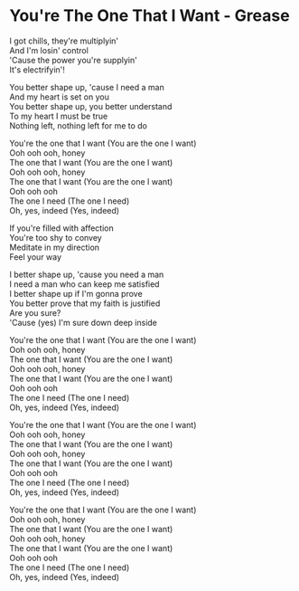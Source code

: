 # You're The One That I Want - Grease

I got chills, they're multiplyin'\
And I'm losin' control\
'Cause the power you're supplyin'\
It's electrifyin'!

You better shape up, 'cause I need a man\
And my heart is set on you\
You better shape up, you better understand\
To my heart I must be true\
Nothing left, nothing left for me to do

You're the one that I want (You are the one I want)\
Ooh ooh ooh, honey\
The one that I want (You are the one I want)\
Ooh ooh ooh, honey\
The one that I want (You are the one I want)\
Ooh ooh ooh\
The one I need (The one I need)\
Oh, yes, indeed (Yes, indeed)

If you're filled with affection\
You're too shy to convey\
Meditate in my direction\
Feel your way

I better shape up, 'cause you need a man\
I need a man who can keep me satisfied\
I better shape up if I'm gonna prove\
You better prove that my faith is justified\
Are you sure?\
'Cause (yes) I'm sure down deep inside

You're the one that I want (You are the one I want)\
Ooh ooh ooh, honey\
The one that I want (You are the one I want)\
Ooh ooh ooh, honey\
The one that I want (You are the one I want)\
Ooh ooh ooh\
The one I need (The one I need)\
Oh, yes, indeed (Yes, indeed)

You're the one that I want (You are the one I want)\
Ooh ooh ooh, honey\
The one that I want (You are the one I want)\
Ooh ooh ooh, honey\
The one that I want (You are the one I want)\
Ooh ooh ooh\
The one I need (The one I need)\
Oh, yes, indeed (Yes, indeed)

You're the one that I want (You are the one I want)\
Ooh ooh ooh, honey\
The one that I want (You are the one I want)\
Ooh ooh ooh, honey\
The one that I want (You are the one I want)\
Ooh ooh ooh\
The one I need (The one I need)\
Oh, yes, indeed (Yes, indeed)